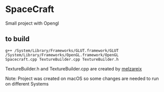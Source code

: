 # SpaceCraft
Small project with Opengl 

## to build
```
g++ /System/Library/Frameworks/GLUT.framework/GLUT /System/Library/Frameworks/OpenGL.framework/OpenGL 
Spacecraft.cpp TextureBuilder.cpp TextureBuilder.h
```
TextureBuilder.h and TextureBuilder.cpp are created by [melzareix](https://github.com/melzareix)

Note: Project was created on macOS so some changes are needed to run on different Systems
